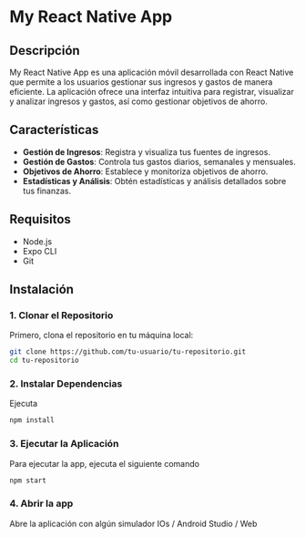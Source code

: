 # My React Native App

## Descripción

My React Native App es una aplicación móvil desarrollada con React Native que permite a los usuarios gestionar sus ingresos y gastos de manera eficiente. La aplicación ofrece una interfaz intuitiva para registrar, visualizar y analizar ingresos y gastos, así como gestionar objetivos de ahorro. 

## Características

- **Gestión de Ingresos**: Registra y visualiza tus fuentes de ingresos.
- **Gestión de Gastos**: Controla tus gastos diarios, semanales y mensuales.
- **Objetivos de Ahorro**: Establece y monitoriza objetivos de ahorro.
- **Estadísticas y Análisis**: Obtén estadísticas y análisis detallados sobre tus finanzas.

## Requisitos

- Node.js
- Expo CLI
- Git

## Instalación

### 1. Clonar el Repositorio

Primero, clona el repositorio en tu máquina local:

```sh
git clone https://github.com/tu-usuario/tu-repositorio.git
cd tu-repositorio
```

### 2. Instalar Dependencias

Ejecuta 
```sh
npm install
```

### 3. Ejecutar la Aplicación

Para ejecutar la app, ejecuta el siguiente comando
```sh
npm start
```

### 4. Abrir la app
Abre la aplicación con algún simulador IOs / Android Studio / Web